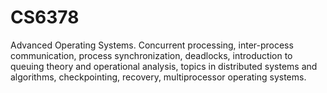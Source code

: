 # CS6378
Advanced Operating Systems. Concurrent processing, inter-process communication, process synchronization, deadlocks, introduction to queuing theory and operational analysis, topics in distributed systems and algorithms, checkpointing, recovery, multiprocessor operating systems.
